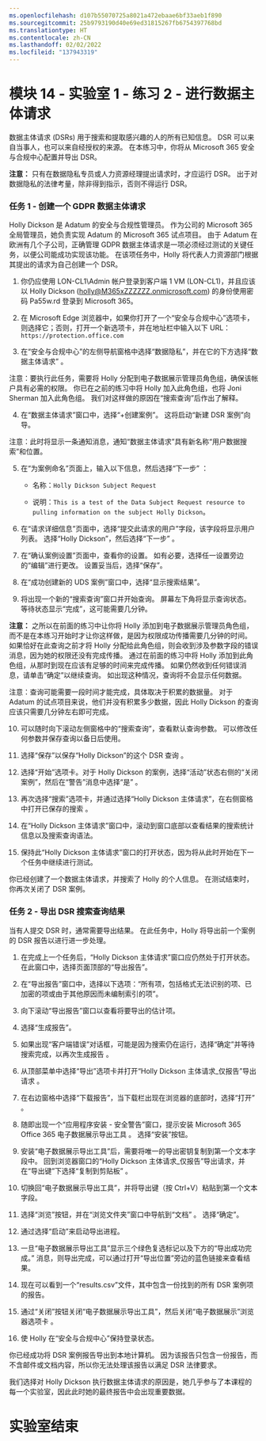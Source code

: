 ```yaml
---
ms.openlocfilehash: d107b55070725a8021a472ebaae6bf33aeb1f890
ms.sourcegitcommit: 25b9793190d40e69ed31815267fb6754397768bd
ms.translationtype: HT
ms.contentlocale: zh-CN
ms.lasthandoff: 02/02/2022
ms.locfileid: "137943319"
---
```

# <a name="module-14---lab-1---exercise-2---conduct-a-data-subject-request"></a>模块 14 - 实验室 1 - 练习 2 - 进行数据主体请求 

数据主体请求 (DSRs) 用于搜索和提取感兴趣的人的所有已知信息。 DSR 可以来自当事人，也可以来自经授权的来源。 在本练习中，你将从 Microsoft 365 安全与合规中心配置并导出 DSR。

**注意：** 只有在数据隐私专员或人力资源经理提出请求时，才应运行 DSR。 出于对数据隐私的法律考量，除非得到指示，否则不得运行 DSR。

### <a name="task-1--create-a-gdpr-data-subject-request"></a>任务 1 - 创建一个 GDPR 数据主体请求

Holly Dickson 是 Adatum 的安全与合规性管理员。 作为公司的 Microsoft 365 全局管理员，她负责实现 Adatum 的 Microsoft 365 试点项目。 由于 Adatum 在欧洲有几个子公司，正确管理 GDPR 数据主体请求是一项必须经过测试的关键任务，以便公司能成功实现该功能。 在该项任务中，Holly 将代表人力资源部门根据其提出的请求为自己创建一个 DSR。

1. 你仍应使用 LON-CL1\Admin 帐户登录到客户端 1 VM (LON-CL1)，并且应该以 Holly Dickson (holly@M365xZZZZZZ.onmicrosoft.com) 的身份使用密码 Pa55w.rd 登录到 Microsoft 365。     

2. 在 Microsoft Edge 浏览器中，如果你打开了一个“安全与合规中心”选项卡，则选择它；否则，打开一个新选项卡，并在地址栏中输入以下 URL：`https://protection.office.com` 

3. 在“安全与合规中心”的左侧导航窗格中选择“数据隐私”，并在它的下方选择“数据主体请求”  。  

‎注意：要执行此任务，需要将 Holly 分配到电子数据展示管理员角色组，确保该帐户具有必需的权限。 你已在之前的练习中将 Holly 加入此角色组，也将 Joni Sherman 加入此角色组。 我们对这样做的原因在“搜索查询”后作出了解释。 

4. 在“数据主体请求”窗口中，选择“+创建案例”。  这将启动“新建 DSR 案例”向导。

‎注意：此时将显示一条通知消息，通知“数据主体请求”具有新名称“用户数据搜索”和位置。  

5. 在“为案例命名”页面上，输入以下信息，然后选择“下一步” ：

    - 名称：`Holly Dickson Subject Request`

    - 说明：`This is a test of the Data Subject Request resource to pulling information on the subject Holly Dickson`。

6. 在“请求详细信息”页面中，选择“提交此请求的用户”字段，该字段将显示用户列表。  选择“Holly Dickson”，然后选择“下一步” 。

7. 在“确认案例设置”页面中，查看你的设置。 如有必要，选择任一设置旁边的“编辑”进行更改。 设置妥当后，选择“保存”。

8. 在“成功创建新的 UDS 案例”窗口中，选择“显示搜索结果”。 

9. 将出现一个新的“搜索查询”窗口并开始查询。 屏幕左下角将显示查询状态。 等待状态显示“完成”，这可能需要几分钟。 

**注意：** 之所以在前面的练习中让你将 Holly 添加到电子数据展示管理员角色组，而不是在本练习开始时才让你这样做，是因为权限成功传播需要几分钟的时间。 如果恰好在此查询之前才将 Holly 分配给此角色组，则会收到涉及参数字段的错误消息，因为她的权限还没有完成传播。 通过在前面的练习中将 Holly 添加到此角色组，从那时到现在应该有足够的时间来完成传播。 如果仍然收到任何错误消息，请单击“确定”以继续查询。 如出现这种情况，查询将不会显示任何数据。   
    
‎注意：查询可能需要一段时间才能完成，具体取决于积累的数据量。 对于 Adatum 的试点项目来说，他们并没有积累多少数据，因此 Holly Dickson 的查询应该只需要几分钟左右即可完成。

10. 可以随时向下滚动左侧窗格中的“搜索查询”，查看默认查询参数。 可以修改任何参数并保存查询以备日后使用。

11. 选择“保存”以保存“Holly Dickson”的这个 DSR 查询 。

12. 选择“开始”选项卡。对于 Holly Dickson 的案例，选择“活动”状态右侧的“关闭案例”，然后在“警告”消息中选择“是”  。 

13. 再次选择“搜索”选项卡，并通过选择“Holly Dickson 主体请求”，在右侧窗格中打开已保存的搜索 。 

14. 在“Holly Dickson 主体请求”窗口中，滚动到窗口底部以查看结果的搜索统计信息以及搜索查询语法。 

15. 保持此“Holly Dickson 主体请求”窗口的打开状态，因为将从此时开始在下一个任务中继续进行测试。

你已经创建了一个数据主体请求，并搜索了 Holly 的个人信息。 在测试结束时，你再次关闭了 DSR 案例。 


### <a name="task-2--export-the-dsr-search-query-results"></a>任务 2 - 导出 DSR 搜索查询结果

当有人提交 DSR 时，通常需要导出结果。 在此任务中，Holly 将导出前一个案例的 DSR 报告以进行进一步处理。

1. 在完成上一个任务后，“Holly Dickson 主体请求”窗口应仍然处于打开状态。 在此窗口中，选择页面顶部的“导出报告”。

2. 在“导出报告”窗口中，选择以下选项：“所有项，包括格式无法识别的项、已加密的项或由于其他原因而未编制索引的项”。

3. 向下滚动“导出报告”窗口以查看将要导出的估计项。 

4. 选择“生成报告”。

5. 如果出现“客户端错误”对话框，可能是因为搜索仍在运行，选择“确定”并等待搜索完成，以再次生成报告 。 

6. 从顶部菜单中选择“导出”选项卡并打开“Holly Dickson 主体请求_仅报告”导出请求 。

7. 在右边窗格中选择“下载报告”，当下载栏出现在浏览器的底部时，选择“打开” 。

8. 随即出现一个“应用程序安装 - 安全警告”窗口，提示安装 Microsoft 365 Office 365 电子数据展示导出工具 。 选择“安装”按钮。

9. 安装“电子数据展示导出工具”后，需要将唯一的导出密钥复制到第一个文本字段中。 回到浏览器窗口的“Holly Dickson 主体请求_仅报告”导出请求，并在“导出键”下选择“复制到剪贴板”  。

10. 切换回“电子数据展示导出工具”，并将导出键（按 Ctrl+V）粘贴到第一个文本字段。

11. 选择“浏览”按钮，并在“浏览文件夹”窗口中导航到“文档”  。 选择“确定”。

12. 通过选择“启动”来启动导出进程。

13. 一旦“电子数据展示导出工具”显示三个绿色复选标记以及下方的“导出成功完成。”  消息，则导出完成，可以通过打开“导出位置”旁边的蓝色链接来查看结果。

14. 现在可以看到一个“results.csv”文件，其中包含一份找到的所有 DSR 案例项的报告。

15. 通过“关闭”按钮关闭“电子数据展示导出工具”，然后关闭“电子数据展示”浏览器选项卡  。

16. 使 Holly 在“安全与合规中心”保持登录状态。 

你已经成功将 DSR 案例报告导出到本地计算机。 因为该报告只包含一份报告，而不含邮件或文档内容，所以你无法处理该报告以满足 DSR 法律要求。

我们选择对 Holly Dickson 执行数据主体请求的原因是，她几乎参与了本课程的每一个实验室，因此此时她的最终报告中会出现重要数据。


# <a name="end-of-lab"></a>实验室结束  
